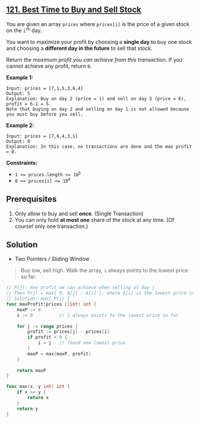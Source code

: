 ## [121. Best Time to Buy and Sell Stock](https://leetcode.com/problems/best-time-to-buy-and-sell-stock/)


You are given an array `prices` where `prices[i]` is the price of a given stock on the <code>i<sup>th</sup></code> day.

You want to maximize your profit by choosing a **single day** to buy one stock and choosing a **different day in the future** to sell that stock.

Return _the maximum profit you can achieve from this transaction_. If you cannot achieve any profit, return `0`.

**Example 1:**

```
Input: prices = [7,1,5,3,6,4]
Output: 5
Explanation: Buy on day 2 (price = 1) and sell on day 5 (price = 6), profit = 6-1 = 5.
Note that buying on day 2 and selling on day 1 is not allowed because you must buy before you sell.
```

**Example 2:**

```
Input: prices = [7,6,4,3,1]
Output: 0
Explanation: In this case, no transactions are done and the max profit = 0.
```

**Constraints:**

*   <code>1 <= prices.length <= 10<sup>5</sup></code>
*   <code>0 <= prices[i] <= 10<sup>4</sup></code>



## Prerequisites

1. Only allow to buy and sell **once**. (Single Transaction)
2. You can only hold **at most one** share of the stock at any time. (Of course! only one transaction.)



## Solution

- Two Pointers / Sliding Window

> Buy low, sell high. Walk the array, `i` always points to the lowest price so far.

```go
// P(j): max profit we can achieve when selling at day j
// Then P(j) = max{ 0, A[j] - A[i] }, where A[i] is the lowest price so far
// Solution: max{ P(j) }
func maxProfit(prices []int) int {
    maxP := 0
    i := 0          // i always points to the lowest price so far
    
    for j := range prices {
        profit := prices[j] - prices[i]
        if profit < 0 {
            i = j   // found new lowest price
        }
        maxP = max(maxP, profit)
    }
    
    return maxP
}

func max(x, y int) int {
    if x >= y {
        return x
    }
    return y
}
```

